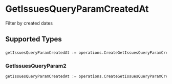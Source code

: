 # GetIssuesQueryParamCreatedAt

Filter by created dates


## Supported Types

### 

```go
getIssuesQueryParamCreatedAt := operations.CreateGetIssuesQueryParamCreatedAtDateTime(time.Time{/* values here */})
```

### GetIssuesQueryParam2

```go
getIssuesQueryParamCreatedAt := operations.CreateGetIssuesQueryParamCreatedAtGetIssuesQueryParam2(operations.GetIssuesQueryParam2{/* values here */})
```

